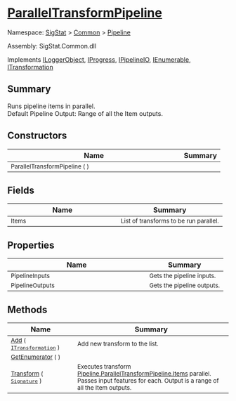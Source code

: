 # [ParallelTransformPipeline](./ParallelTransformPipeline.md)

Namespace: [SigStat]() > [Common](./../README.md) > [Pipeline](./README.md)

Assembly: SigStat.Common.dll

Implements [ILoggerObject](./../ILoggerObject.md), [IProgress](./../Helpers/IProgress.md), [IPipelineIO](./IPipelineIO.md), [IEnumerable](https://docs.microsoft.com/en-us/dotnet/api/System.Collections.IEnumerable), [ITransformation](./../ITransformation.md)

## Summary
Runs pipeline items in parallel.  <br>Default Pipeline Output: Range of all the Item outputs.

## Constructors

| Name | Summary | 
| --- | --- | 
| <sub>ParallelTransformPipeline (  )</sub><img width=200/>| <sub></sub>| <br>


## Fields

| Name | Summary | 
| --- | --- | 
| <sub>Items</sub><img width=200/>| <sub>List of transforms to be run parallel.</sub>| <br>


## Properties

| Name | Summary | 
| --- | --- | 
| <sub>PipelineInputs</sub><img width=200/>| <sub>Gets the pipeline inputs.</sub>| <br>
| <sub>PipelineOutputs</sub><img width=200/>| <sub>Gets the pipeline outputs.</sub>| <br>


## Methods

| Name | Summary | 
| --- | --- | 
| <sub>[Add](./Methods/ParallelTransformPipeline-100663502.md) ( [`ITransformation`](./../ITransformation.md) )</sub><img width=200/>| <sub>Add new transform to the list.</sub>| <br>
| <sub>[GetEnumerator](./Methods/ParallelTransformPipeline-100663501.md) (  )</sub><img width=200/>| <sub></sub>| <br>
| <sub>[Transform](./Methods/ParallelTransformPipeline-100663503.md) ( [`Signature`](./../Signature.md) )</sub><img width=200/>| <sub>Executes transform [Pipeline.ParallelTransformPipeline.Items](https://github.com/hargitomi97/sigstat/blob/master/docs/md/.md) parallel.  Passes input features for each.  Output is a range of all the Item outputs.</sub>| <br>


